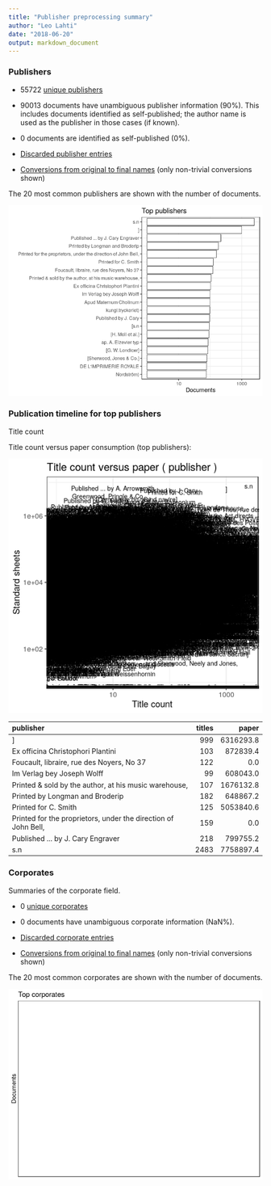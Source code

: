 ```yaml
---
title: "Publisher preprocessing summary"
author: "Leo Lahti"
date: "2018-06-20"
output: markdown_document
---
```



### Publishers

 * 55722 [unique publishers](output.tables/publisher_accepted.csv)

 * 90013 documents have unambiguous publisher information (90%). This includes documents identified as self-published; the author name is used as the publisher in those cases (if known).

 * 0 documents are identified as self-published (0%). 

 * [Discarded publisher entries](output.tables/publisher_discarded.csv)

 * [Conversions from original to final names](output.tables/publisher_conversion_nontrivial.csv) (only non-trivial conversions shown)


The 20 most common publishers are shown with the number of documents. 

![plot of chunk summarypublisher2](figure/summarypublisher2-1.png)

### Publication timeline for top publishers

Title count





Title count versus paper consumption (top publishers):

![plot of chunk publishertitlespapers](figure/publishertitlespapers-1.png)

|publisher                                                      | titles|     paper|
|:--------------------------------------------------------------|------:|---------:|
|]                                                              |    999| 6316293.8|
|Ex officina Christophori Plantini                              |    103|  872839.4|
|Foucault, libraire, rue des Noyers, No 37                      |    122|       0.0|
|Im Verlag bey Joseph Wolff                                     |     99|  608043.0|
|Printed & sold by the author, at his music warehouse,          |    107| 1676132.8|
|Printed by Longman and Broderip                                |    182|  648867.2|
|Printed for C. Smith                                           |    125| 5053840.6|
|Printed for the proprietors, under the direction of John Bell, |    159|       0.0|
|Published ... by J. Cary Engraver                              |    218|  799755.2|
|s.n                                                            |   2483| 7758897.4|


### Corporates

Summaries of the corporate field.

 * 0 [unique corporates](output.tables/corporate_accepted.csv)

 * 0 documents have unambiguous corporate information (NaN%). 

 * [Discarded corporate entries](output.tables/corporate_discarded.csv)

 * [Conversions from original to final names](output.tables/corporate_conversion_nontrivial.csv) (only non-trivial conversions shown)


The 20 most common corporates are shown with the number of documents. 

![plot of chunk summarycorporate2](figure/summarycorporate2-1.png)




